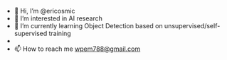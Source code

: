 - 👋 Hi, I’m @ericosmic
- 👀 I’m interested in AI research
- 🌱 I’m currently learning Object Detection based on unsupervised/self-supervised training
- 
- 📫 How to reach me wpem788@gmail.com

<!---
ericosmic/ericosmic is a ✨ special ✨ repository because its `README.md` (this file) appears on your GitHub profile.
You can click the Preview link to take a look at your changes.
--->
